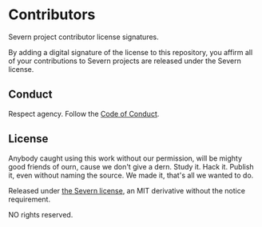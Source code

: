 # Contributors

Severn project contributor license signatures.

By adding a digital signature of the license to this repository, you affirm all of your contributions to Severn projects are released under the Severn license.

## Conduct

Respect agency. Follow the [Code of Conduct](CODE_OF_CONDUCT.md).

## License

Anybody caught using this work without our permission, will be mighty good friends of ourn, cause we don't give a dern. Study it. Hack it. Publish it, even without naming the source. We made it, that's all we wanted to do.

Released under [the Severn license](LICENSE), an MIT derivative without the notice requirement.

NO rights reserved.